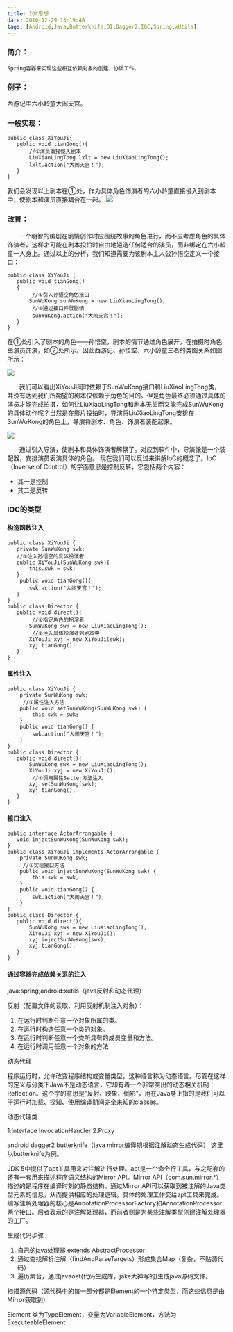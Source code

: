 ```yaml
---
title: IOC思想
date: 2016-12-29 13:19:40
tags: [Android,Java,Butterknife,DI,Dagger2,IOC,Spring,xUtils]
---
```


### 简介：
	Spring容器来实现这些相互依赖对象的创建、协调工作。
	
### 例子：
西游记中六小龄童大闹天宫。

### 一般实现：

```
public class XiYouJi{
   public void tianGong(){
       //①演员直接侵入剧本
       LiuXiaoLingTong lxlt = new LiuXiaoLingTong();
       lxlt.action("大闹天宫！");
   }
}
```
我们会发现以上剧本在①处，作为具体角色饰演者的六小龄童直接侵入到剧本中，使剧本和演员直接耦合在一起。
![](/img/ioc1.png)

### 改善：
&nbsp;&nbsp;&nbsp;&nbsp;&nbsp;&nbsp;&nbsp;一个明智的编剧在剧情创作时应围绕故事的角色进行，而不应考虑角色的具体饰演者，这样才可能在剧本投拍时自由地遴选任何适合的演员，而非绑定在六小龄童一人身上。通过以上的分析，我们知道需要为该剧本主人公孙悟空定义一个接口：
<!--more-->
```
public class XiYouJi {
   public void tianGong()
   {
        //①引入孙悟空角色接口
       SunWuKong sunWuKong = new LiuXiaoLingTong();
        //②通过接口开展剧情
        sunWuKong.action("大闹天宫！");
   }
}
```

在①处引入了剧本的角色——孙悟空，剧本的情节通过角色展开，在拍摄时角色由演员饰演，如②处所示。因此西游记、孙悟空、六小龄童三者的类图关系如图所示：

![](/img/ioc2.png)

&nbsp;&nbsp;&nbsp;&nbsp;&nbsp;&nbsp;&nbsp;我们可以看出XiYouJi同时依赖于SunWuKong接口和LiuXiaoLingTong类，并没有达到我们所期望的剧本仅依赖于角色的目的。但是角色最终必须通过具体的演员才能完成拍摄，如何让LiuXiaoLingTong和剧本无关而又能完成SunWuKong的具体动作呢？当然是在影片投拍时，导演将LiuXiaoLingTong安排在SunWuKong的角色上，导演将剧本、角色、饰演者装配起来。

![](/img/ioc3.png)

&nbsp;&nbsp;&nbsp;&nbsp;&nbsp;&nbsp;&nbsp;通过引入导演，使剧本和具体饰演者解耦了。对应到软件中，导演像是一个装配器，安排演员表演具体的角色。
现在我们可以反过来讲解IoC的概念了。IoC（Inverse of Control）的字面意思是控制反转，它包括两个内容：

* 其一是控制
* 其二是反转

### IOC的类型
#### 构造函数注入

```
public class XiYouJi {
   private SunWuKong swk;
   //①注入孙悟空的具体扮演者
   public XiYouJi(SunWuKong swk){
       this.swk = swk;
   }
    public void tianGong(){
       swk.action("大闹天宫！");
   }
}
public class Director {
   public void direct(){
        //①指定角色的扮演者
       SunWuKong swk = new LiuXiaoLingTong();
        //②注入具体扮演者到剧本中
       XiYouJi xyj = new XiYouJi(swk);
       xyj.tianGong();
   }
}
```

#### 属性注入

```
public class XiYouJi {
    private SunWuKong swk;
     //①属性注入方法
    public void setSunWuKong(SunWuKong swk) {
        this.swk = swk;
    }
    public void tianGong() {
        swk.action("大闹天宫！");
    }
}
public class Director {
   public void direct(){
       SunWuKong swk = new LiuXiaoLingTong();
       XiYouJi xyj = new XiYouJi();
        //①调用属性Setter方法注入
       xyj.setSunWuKong(swk);
       xyj.tianGong();
   }
}
```

#### 接口注入

```
public interface ActorArrangable {
   void injectSunWuKong(SunWuKong swk);
}
public class XiYouJi implements ActorArrangable {
    private SunWuKong swk;
     //①实现接口方法
    public void injectSunWuKong(SunWuKong swk) {
        this.swk = swk;
    }
    public void tianGong() {
        swk.action("大闹天宫！");
    }
}
public class Director {
   public void direct(){
       SunWuKong swk = new LiuXiaoLingTong();
       XiYouJi xyj = new XiYouJi();
       xyj.injectSunWuKong(swk);
       xyj.tianGong();
   }
}
```

#### 通过容器完成依赖关系的注入
java:spring;android:xutils（java反射和动态代理）

反射（配置文件的读取、利用反射机制注入对象）：

1. 在运行时判断任意一个对象所属的类。
2. 在运行时构造任意一个类的对象。
3. 在运行时判断任意一个类所具有的成员变量和方法。
4. 在运行时调用任意一个对象的方法

动态代理

程序运行时，允许改变程序结构或变量类型，这种语言称为动态语言。尽管在这样的定义与分类下Java不是动态语言，它却有着一个非常突出的动态相关机制：Reflection。这个字的意思是“反射、映象、倒影”，用在Java身上指的是我们可以于运行时加载、探知、使用编译期间完全未知的classes。

动态代理类

1.Interface InvocationHandler
2.Proxy

android dagger2 butterknife（java mirror编译期根据注解动态生成代码）
这里以butterknife为例。

JDK 5中提供了apt工具用来对注解进行处理。apt是一个命令行工具，与之配套的还有一套用来描述程序语义结构的Mirror API。Mirror API（com.sun.mirror.*）描述的是程序在编译时刻的静态结构。通过Mirror API可以获取到被注解的Java类型元素的信息，从而提供相应的处理逻辑。具体的处理工作交给apt工具来完成。编写注解处理器的核心是AnnotationProcessorFactory和AnnotationProcessor两个接口。后者表示的是注解处理器，而前者则是为某些注解类型创建注解处理器的工厂。

生成代码步骤

1. 自己的java处理器 extends AbstractProcessor
2. 通过查找解析注解（findAndParseTargets）形成集合Map（复杂，不贴源代码）
3. 遍历集合，通过javaoet(代码生成库，jake大神写的)生成java源码文件。

扫描源代码（源代码中的每一部分都是Element的一个特定类型，而这些信息是由Mirror获取到）

Element
类为TypeElement，变量为VariableElement，方法为ExecuteableElement